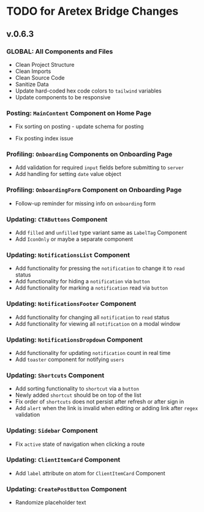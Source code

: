 # TODO for Aretex Bridge Changes

## v.0.6.3

### GLOBAL: All Components and Files

* Clean Project Structure
* Clean Imports
* Clean Source Code
* Sanitize Data
* Update hard-coded hex code colors to `tailwind` variables
* Update components to be responsive

### Posting: `MainContent` Component on Home Page

* Fix sorting on posting - update schema for posting

* Fix posting index issue

### Profiling: `Onboarding` Components on Onboarding Page

* Add validation for required `input` fields before submitting to `server`
* Add handling for setting `date` value object

### Profiling: `OnboardingForm` Component on Onboarding Page

* Follow-up reminder for missing info on `onboarding` form

### Updating: `CTAButtons` Component

* Add `filled` and `unfilled` type variant same as `LabelTag` Component
* Add `IconOnly` or maybe a separate component

### Updating: `NotificationsList` Component

* Add functionality for pressing the `notification` to change it to `read` status
* Add functionality for hiding a `notification` via `button`
* Add functionality for marking a `notification` read via `button`

### Updating: `NotificationsFooter` Component

* Add functionality for changing all `notification` to `read` status
* Add functionality for viewing all `notification` on a modal window

### Updating: `NotificationsDropdown` Component

* Add functionality for updating `notification` count in real time
* Add `toaster` component for notifying `users`

### Updating: `Shortcuts` Component

* Add sorting functionality to `shortcut` via a `button`
* Newly added `shortcut` should be on top of the list
* Fix order of `shortcuts` does not persist after refresh or after sign in
* Add `alert` when the link is invalid when editing or adding link after `regex` validation

### Updating: `Sidebar` Component

* Fix `active` state of navigation when clicking a route

### Updating: `ClientItemCard` Component

* Add `label` attribute on atom for `ClientItemCard` Component

### Updating: `CreatePostButton` Component

* Randomize placeholder text
